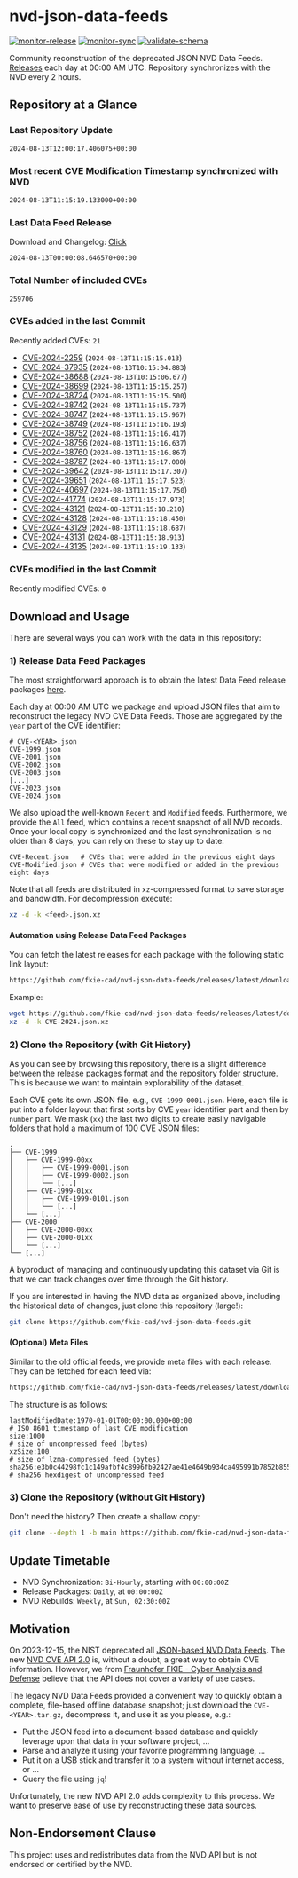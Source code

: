 # nvd-json-data-feeds

[![monitor-release](https://github.com/fkie-cad/nvd-json-data-feeds/actions/workflows/monitor_release.yml/badge.svg)](https://github.com/fkie-cad/nvd-json-data-feeds/actions/workflows/monitor_release.yml)
[![monitor-sync](https://github.com/fkie-cad/nvd-json-data-feeds/actions/workflows/monitor_sync.yml/badge.svg)](https://github.com/fkie-cad/nvd-json-data-feeds/actions/workflows/monitor_sync.yml)
[![validate-schema](https://github.com/fkie-cad/nvd-json-data-feeds/actions/workflows/validate_schema.yml/badge.svg)](https://github.com/fkie-cad/nvd-json-data-feeds/actions/workflows/validate_schema.yml)

Community reconstruction of the deprecated JSON NVD Data Feeds.
[Releases](https://github.com/fkie-cad/nvd-json-data-feeds/releases/latest) each day at 00:00 AM UTC.
Repository synchronizes with the NVD every 2 hours.

## Repository at a Glance

### Last Repository Update

```plain
2024-08-13T12:00:17.406075+00:00
```

### Most recent CVE Modification Timestamp synchronized with NVD

```plain
2024-08-13T11:15:19.133000+00:00
```

### Last Data Feed Release

Download and Changelog: [Click](https://github.com/fkie-cad/nvd-json-data-feeds/releases/latest)

```plain
2024-08-13T00:00:08.646570+00:00
```

### Total Number of included CVEs

```plain
259706
```

### CVEs added in the last Commit

Recently added CVEs: `21`

- [CVE-2024-2259](CVE-2024/CVE-2024-22xx/CVE-2024-2259.json) (`2024-08-13T11:15:15.013`)
- [CVE-2024-37935](CVE-2024/CVE-2024-379xx/CVE-2024-37935.json) (`2024-08-13T10:15:04.883`)
- [CVE-2024-38688](CVE-2024/CVE-2024-386xx/CVE-2024-38688.json) (`2024-08-13T10:15:06.677`)
- [CVE-2024-38699](CVE-2024/CVE-2024-386xx/CVE-2024-38699.json) (`2024-08-13T11:15:15.257`)
- [CVE-2024-38724](CVE-2024/CVE-2024-387xx/CVE-2024-38724.json) (`2024-08-13T11:15:15.500`)
- [CVE-2024-38742](CVE-2024/CVE-2024-387xx/CVE-2024-38742.json) (`2024-08-13T11:15:15.737`)
- [CVE-2024-38747](CVE-2024/CVE-2024-387xx/CVE-2024-38747.json) (`2024-08-13T11:15:15.967`)
- [CVE-2024-38749](CVE-2024/CVE-2024-387xx/CVE-2024-38749.json) (`2024-08-13T11:15:16.193`)
- [CVE-2024-38752](CVE-2024/CVE-2024-387xx/CVE-2024-38752.json) (`2024-08-13T11:15:16.417`)
- [CVE-2024-38756](CVE-2024/CVE-2024-387xx/CVE-2024-38756.json) (`2024-08-13T11:15:16.637`)
- [CVE-2024-38760](CVE-2024/CVE-2024-387xx/CVE-2024-38760.json) (`2024-08-13T11:15:16.867`)
- [CVE-2024-38787](CVE-2024/CVE-2024-387xx/CVE-2024-38787.json) (`2024-08-13T11:15:17.080`)
- [CVE-2024-39642](CVE-2024/CVE-2024-396xx/CVE-2024-39642.json) (`2024-08-13T11:15:17.307`)
- [CVE-2024-39651](CVE-2024/CVE-2024-396xx/CVE-2024-39651.json) (`2024-08-13T11:15:17.523`)
- [CVE-2024-40697](CVE-2024/CVE-2024-406xx/CVE-2024-40697.json) (`2024-08-13T11:15:17.750`)
- [CVE-2024-41774](CVE-2024/CVE-2024-417xx/CVE-2024-41774.json) (`2024-08-13T11:15:17.973`)
- [CVE-2024-43121](CVE-2024/CVE-2024-431xx/CVE-2024-43121.json) (`2024-08-13T11:15:18.210`)
- [CVE-2024-43128](CVE-2024/CVE-2024-431xx/CVE-2024-43128.json) (`2024-08-13T11:15:18.450`)
- [CVE-2024-43129](CVE-2024/CVE-2024-431xx/CVE-2024-43129.json) (`2024-08-13T11:15:18.687`)
- [CVE-2024-43131](CVE-2024/CVE-2024-431xx/CVE-2024-43131.json) (`2024-08-13T11:15:18.913`)
- [CVE-2024-43135](CVE-2024/CVE-2024-431xx/CVE-2024-43135.json) (`2024-08-13T11:15:19.133`)


### CVEs modified in the last Commit

Recently modified CVEs: `0`



## Download and Usage

There are several ways you can work with the data in this repository:

### 1) Release Data Feed Packages

The most straightforward approach is to obtain the latest Data Feed release packages [here](https://github.com/fkie-cad/nvd-json-data-feeds/releases/latest).

Each day at 00:00 AM UTC we package and upload JSON files that aim to reconstruct the legacy NVD CVE Data Feeds.
Those are aggregated by the `year` part of the CVE identifier:

```
# CVE-<YEAR>.json
CVE-1999.json
CVE-2001.json
CVE-2002.json
CVE-2003.json
[...]
CVE-2023.json
CVE-2024.json
```

We also upload the well-known `Recent` and `Modified` feeds.
Furthermore, we provide the `All` feed, which contains a recent snapshot of all NVD records.
Once your local copy is synchronized and the last synchronization is no older than 8 days, you can rely on these to stay up to date:

```plain
CVE-Recent.json   # CVEs that were added in the previous eight days
CVE-Modified.json # CVEs that were modified or added in the previous eight days
```

Note that all feeds are distributed in `xz`-compressed format to save storage and bandwidth.
For decompression execute:

```sh
xz -d -k <feed>.json.xz
```

#### Automation using Release Data Feed Packages

You can fetch the latest releases for each package with the following static link layout:

```sh
https://github.com/fkie-cad/nvd-json-data-feeds/releases/latest/download/CVE-<YEAR>.json.xz
```

Example:

```sh
wget https://github.com/fkie-cad/nvd-json-data-feeds/releases/latest/download/CVE-2024.json.xz
xz -d -k CVE-2024.json.xz
```

### 2) Clone the Repository (with Git History)

As you can see by browsing this repository, there is a slight difference between the release packages format and the repository folder structure.
This is because we want to maintain explorability of the dataset.

Each CVE gets its own JSON file, e.g., `CVE-1999-0001.json`.
Here, each file is put into a folder layout that first sorts by CVE `year` identifier part and then by `number` part.
We mask (`xx`) the last two digits to create easily navigable folders that hold a maximum of 100 CVE JSON files:

```plain
.
├── CVE-1999
│   ├── CVE-1999-00xx
│   │   ├── CVE-1999-0001.json
│   │   ├── CVE-1999-0002.json
│   │   └── [...]
│   ├── CVE-1999-01xx
│   │   ├── CVE-1999-0101.json
│   │   └── [...]
│   └── [...]
├── CVE-2000
│   ├── CVE-2000-00xx
│   ├── CVE-2000-01xx
│   └── [...]
└── [...]
```

A byproduct of managing and continuously updating this dataset via Git is that we can track changes over time through the Git history.

If you are interested in having the NVD data as organized above, including the historical data of changes, just clone this repository (large!):

```sh
git clone https://github.com/fkie-cad/nvd-json-data-feeds.git
```

#### (Optional) Meta Files

Similar to the old official feeds, we provide meta files with each release. They can be fetched for each feed via:

```sh
https://github.com/fkie-cad/nvd-json-data-feeds/releases/latest/download/CVE-<YEAR>.meta
```

The structure is as follows:

```plain
lastModifiedDate:1970-01-01T00:00:00.000+00:00                          # ISO 8601 timestamp of last CVE modification
size:1000                                                               # size of uncompressed feed (bytes)
xzSize:100                                                              # size of lzma-compressed feed (bytes)
sha256:e3b0c44298fc1c149afbf4c8996fb92427ae41e4649b934ca495991b7852b855 # sha256 hexdigest of uncompressed feed
```

### 3) Clone the Repository (without Git History)

Don't need the history? Then create a shallow copy:

```sh
git clone --depth 1 -b main https://github.com/fkie-cad/nvd-json-data-feeds.git
```


## Update Timetable

* NVD Synchronization: `Bi-Hourly`, starting with `00:00:00Z`
* Release Packages: `Daily`, at `00:00:00Z`
* NVD Rebuilds: `Weekly`, at `Sun, 02:30:00Z`


## Motivation

On 2023-12-15, the NIST deprecated all [JSON-based NVD Data Feeds](https://nvd.nist.gov/vuln/data-feeds#divRetirementBanner-1).
The new [NVD CVE API 2.0](https://nvd.nist.gov/developers/vulnerabilities) is, without a doubt, a great way to obtain CVE information.
However, we from [Fraunhofer FKIE - Cyber Analysis and Defense](https://www.fkie.fraunhofer.de/en/departments/cad.html) believe that the API does not cover a variety of use cases.

The legacy NVD Data Feeds provided a convenient way to quickly obtain a complete, file-based offline database snapshot; just download the `CVE-<YEAR>.tar.gz`, decompress it, and use it as you please, e.g.:

- Put the JSON feed into a document-based database and quickly leverage upon that data in your software project, ...
- Parse and analyze it using your favorite programming language, ...
- Put it on a USB stick and transfer it to a system without internet access, or ...
- Query the file using `jq`!

Unfortunately, the new NVD API 2.0 adds complexity to this process.
We want to preserve ease of use by reconstructing these data sources.

## Non-Endorsement Clause

This project uses and redistributes data from the NVD API but is not endorsed or certified by the NVD.